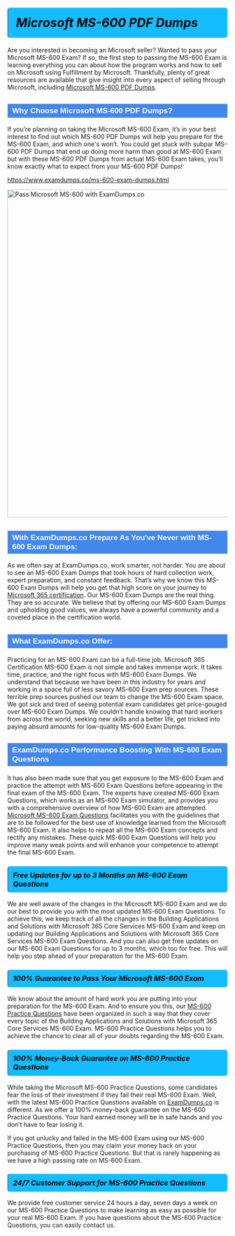 <h1>                <strong><span style="display: block; color: #000000; background: #14BDFF; border: 0.5px solid #AED6F1; border-left: 3px solid #3498DB; padding: .6em; border-radius: 6px;">                     <em>Microsoft MS-600 <span class="exam_variation">PDF Dumps</span> </em>                </span></strong>            </h1>                        <p>Are you interested in becoming an Microsoft seller? Wanted to pass your Microsoft MS-600 Exam? If so, the first step to passing the MS-600 Exam is             learning everything you can about how the program works and how to sell on Microsoft using Fulfillment by Microsoft. Thankfully, plenty of great resources             are available that give insight into every aspect of selling through Microsoft, including <a href="https://www.examdumps.co/ms-600-exam-dumps.html">Microsoft MS-600 <span class="exam_variation">PDF Dumps</span></a>.</p>                        <h2 style="background: #4287ec; border: 1px solid #cccccc; padding: 5px 10px;">                <span style="color: #ffffff;">                    <span style="font-size: 11pt;">                        <span style="line-height: normal;">                            <span style="font-family: Calibri,sans-serif;">                                <strong>                                    <span style="font-size: 13.0pt;">Why Choose Microsoft MS-600 <span class="exam_variation">PDF Dumps</span>?</span>                                </strong>                            </span>                        </span>                    </span>                </span>            </h2>                        <p>If you’re planning on taking the Microsoft MS-600 Exam, it’s in your best interest to find out which MS-600 <span class="exam_variation">PDF Dumps</span> will help you prepare for the MS-600 Exam,             and which one's won’t. You could get stuck with subpar MS-600 <span class="exam_variation">PDF Dumps</span> that end up doing more harm than good at MS-600 Exam but with these MS-600 <span class="exam_variation">PDF Dumps</span>             from actual MS-600 Exam takes, you’ll know exactly what to expect from your MS-600 <span class="exam_variation">PDF Dumps</span>!</p>                                    <p><a href="https://www.examdumps.co/ms-600-exam-dumps.html">https://www.examdumps.co/ms-600-exam-dumps.html</a></p>                        <p><a href="https://www.examdumps.co/"><img src="https://www.examdumps.co//images/banners/big-sale-20-percent-discount-offer-examdumps.jpg" class="postImage" alt="Pass Microsoft MS-600 with ExamDumps.co" width="750"></a></p>                                        <h2 style="background: #4287ec; border: 1px solid #cccccc; padding: 5px 10px;">                <span style="color: #ffffff;">                    <span style="font-size: 11pt;">                        <span style="line-height: normal;">                            <span style="font-family: Calibri,sans-serif;">                                <strong>                                    <span style="font-size: 13.0pt;">With ExamDumps.co Prepare As You've Never with MS-600 <span class="exam_variation2">Exam Dumps</span>:</span>                                </strong>                            </span>                        </span>                    </span>                </span>            </h2>                        <p>As we often say at ExamDumps.co, work smarter, not harder. You are about to see an MS-600 <span class="exam_variation2">Exam Dumps</span> that took hours of hard collection work,             expert preparation, and constant feedback. That’s why we know this MS-600 <span class="exam_variation2">Exam Dumps</span> will help you get that high score on your journey to             <a href="https://www.examdumps.co/microsoft-365-exam-dumps.html">Microsoft 365 certification</a>. Our MS-600 <span class="exam_variation2">Exam Dumps</span> are the real thing. They are so accurate. We believe that by offering             our MS-600 <span class="exam_variation2">Exam Dumps</span> and upholding good values, we always have a powerful community and a coveted place in the certification world.</p>                        <h2 style="background: #4287ec; border: 1px solid #cccccc; padding: 5px 10px;">                <span style="color: #ffffff;">                    <span style="font-size: 11pt;">                        <span style="line-height: normal;">                            <span style="font-family: Calibri,sans-serif;">                                <strong>                                    <span style="font-size: 13.0pt;">What ExamDumps.co Offer:</span>                                </strong>                            </span>                        </span>                    </span>                </span>            </h2>                        <p>Practicing for an MS-600 Exam can be a full-time job. Microsoft 365 Certification MS-600 Exam is not simple and takes immense work.             It takes time, practice, and the right focus with MS-600 <span class="exam_variation2">Exam Dumps</span>. We understand that because we have been in this industry for years and working in a             space full of less savory MS-600 Exam prep sources. These terrible prep sources pushed our team to change the MS-600 Exam space. We got sick and             tired of seeing potential exam candidates get price-gouged over MS-600 <span class="exam_variation2">Exam Dumps</span>. We couldn’t handle knowing that hard workers from across the world,             seeking new skills and a better life, get tricked into paying absurd amounts for low-quality MS-600 <span class="exam_variation2">Exam Dumps</span>.</p>                        <h2 style="background: #4287ec; border: 1px solid #cccccc; padding: 5px 10px;">                <span style="color: #ffffff;">                    <span style="font-size: 11pt;">                        <span style="line-height: normal;">                            <span style="font-family: Calibri,sans-serif;">                                <strong>                                    <span style="font-size: 13.0pt;">ExamDumps.co Performance Boosting With MS-600 <span class="exam_variation3">Exam Questions</span></span>                                </strong>                            </span>                        </span>                    </span>                </span>            </h2>                        <p>It has also been made sure that you get exposure to the MS-600 Exam and practice the attempt with MS-600 <span class="exam_variation3">Exam Questions</span> before appearing in             the final exam of the MS-600 Exam. The experts have created MS-600 <span class="exam_variation3">Exam Questions</span>, which works as an MS-600 Exam simulator, and provides you with             a comprehensive overview of how MS-600 Exam are attempted. <a href="https://www.examdumps.co/microsoft-exam-dumps.html">Microsoft MS-600 <span class="exam_variation3">Exam Questions</span></a> facilitates you with the guidelines that are to be followed             for the best use of knowledge learned from the Microsoft MS-600 Exam. It also helps to repeat all the MS-600 Exam concepts and rectify any mistakes.             These quick MS-600 <span class="exam_variation3">Exam Questions</span> will help you improve many weak points and will enhance your competence to attempt the final MS-600 Exam.</p>                        <h3>                <strong>                    <span style="display: block; color: #000000; background: #14BDFF; border: 0.5px solid #AED6F1; border-left: 3px solid #3498DB; padding: .6em; border-radius: 6px;">                        <em>Free Updates for up to 3 Months on MS-600 <span class="exam_variation3">Exam Questions</span></em>                    </span>                </strong>            </h3>                        <p>We are well aware of the changes in the Microsoft MS-600 Exam and we do our best to provide you with the most updated MS-600 <span class="exam_variation3">Exam Questions</span>.             To achieve this, we keep track of all the changes in the Building Applications and Solutions with Microsoft 365 Core Services MS-600 Exam and keep on updating our             Building Applications and Solutions with Microsoft 365 Core Services MS-600 <span class="exam_variation3">Exam Questions</span>. And you can also get free updates on our MS-600 <span class="exam_variation3">Exam Questions</span> for up to 3 months,             which too for free. This will help you step ahead of your preparation for the MS-600 Exam.</p>                        <h3>                <strong>                    <span style="display: block; color: #000000; background: #14BDFF; border: 0.5px solid #AED6F1; border-left: 3px solid #3498DB; padding: .6em; border-radius: 6px;">                        <em>100% Guarantee to Pass Your Microsoft MS-600 Exam</em>                    </span>                </strong>            </h3>                        <p>We know about the amount of hard work you are putting into your preparation for the MS-600 Exam. And to ensure you this, our <a href="https://www.examdumps.co/ms-600-exam-dumps.html">MS-600 <span class="exam_variation4">Practice Questions</span></a>             have been organized in such a way that they cover every topic of the Building Applications and Solutions with Microsoft 365 Core Services MS-600 Exam. MS-600 <span class="exam_variation4">Practice Questions</span>             helps you to achieve the chance to clear all of your doubts regarding the MS-600 Exam.</p>                        <h3>                <strong>                    <span style="display: block; color: #000000; background: #14BDFF; border: 0.5px solid #AED6F1; border-left: 3px solid #3498DB; padding: .6em; border-radius: 6px;">                        <em>100% Money-Back Guarantee on MS-600 <span class="exam_variation4">Practice Questions</span> </em>                    </span>                </strong>            </h3>                        <p>While taking the Microsoft MS-600 <span class="exam_variation4">Practice Questions</span>, some candidates fear the loss of their investment if they fail their real MS-600 Exam. Well, with the latest             MS-600 <span class="exam_variation4">Practice Questions</span> available on <a href="https://www.examdumps.co/microsoft-365-exam-dumps.html">ExamDumps.co</a> is different. As we offer a 100% money-back guarantee on the MS-600 <span class="exam_variation4">Practice Questions</span>. Your hard earned money will be             in safe hands and you don’t have to fear losing it.</p>                        <p>If you got unlucky and failed in the MS-600 Exam using our MS-600 <span class="exam_variation4">Practice Questions</span>, then you may claim your money back on your purchasing of MS-600 <span class="exam_variation4">Practice Questions</span>.             But that is rarely happening as we have a high passing rate on MS-600 Exam.</p>                        <h3>                <strong>                    <span style="display: block; color: #000000; background: #14BDFF; border: 0.5px solid #AED6F1; border-left: 3px solid #3498DB; padding: .6em; border-radius: 6px;">                        <em>24/7 Customer Support for MS-600 <span class="exam_variation4">Practice Questions</span></em>                    </span>                </strong>            </h3>                        <p>We provide free customer service 24 hours a day, seven days a week on our MS-600 <span class="exam_variation4">Practice Questions</span> to make learning as easy as possible for your             real MS-600 Exam. If you have questions about the MS-600 <span class="exam_variation4">Practice Questions</span>, you can easily contact us.</p>                    
